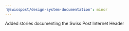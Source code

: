 ```yaml
---
'@swisspost/design-system-documentation': minor
---
```


Added stories documenting the Swiss Post Internet Header

